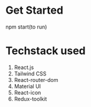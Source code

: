 # Get Started
npm start(to run)

# Techstack used
1. React.js
2. Tailwind CSS
3. React-router-dom
4. Material UI
5. React-icon
6. Redux-toolkit
